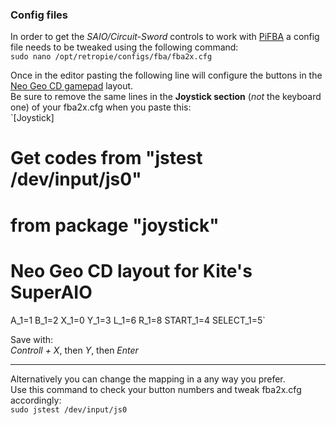 ### Config files
In order to get the _SAIO/Circuit-Sword_ controls to work with [PiFBA](https://github.com/RetroPie/pifba) a config file needs to be tweaked using the following command:  
`sudo nano /opt/retropie/configs/fba/fba2x.cfg`

Once in the editor pasting the following line will configure the buttons in the [Neo Geo CD gamepad](https://i.ytimg.com/vi/F7ADjv3zdlA/maxresdefault.jpg) layout.  
Be sure to remove the same lines in the **Joystick section** (_not_ the keyboard one) of your fba2x.cfg when you paste this:    
`[Joystick]
# Get codes from "jstest /dev/input/js0"
# from package "joystick"
# Neo Geo CD layout for Kite's SuperAIO
A_1=1
B_1=2
X_1=0
Y_1=3
L_1=6
R_1=8
START_1=4
SELECT_1=5`

Save with:  
_Controll + X_, then _Y_, then _Enter_

***
Alternatively you can change the mapping in a any way you prefer.  
Use this command to check your button numbers and tweak fba2x.cfg accordingly:  
`sudo jstest /dev/input/js0`